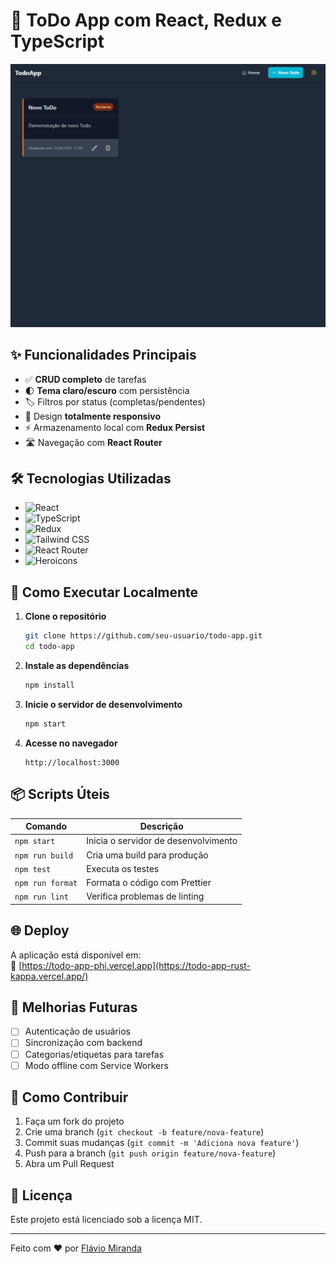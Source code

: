 # 📝 ToDo App com React, Redux e TypeScript

![Preview App](image.png)

## ✨ Funcionalidades Principais

- ✅ **CRUD completo** de tarefas
- 🌓 **Tema claro/escuro** com persistência
- 🏷️ Filtros por status (completas/pendentes)
- 📱 Design **totalmente responsivo**
- ⚡ Armazenamento local com **Redux Persist**
- 🛣️ Navegação com **React Router**

## 🛠️ Tecnologias Utilizadas

- ![React](https://img.shields.io/badge/-React-61DAFB?logo=react&logoColor=white)
- ![TypeScript](https://img.shields.io/badge/-TypeScript-3178C6?logo=typescript&logoColor=white)
- ![Redux](https://img.shields.io/badge/-Redux-764ABC?logo=redux&logoColor=white)
- ![Tailwind CSS](https://img.shields.io/badge/-Tailwind_CSS-38B2AC?logo=tailwind-css&logoColor=white)
- ![React Router](https://img.shields.io/badge/-React_Router-CA4245?logo=react-router&logoColor=white)
- ![Heroicons](https://img.shields.io/badge/-Heroicons-4299E1)

## 🚀 Como Executar Localmente

1. **Clone o repositório**

   ```bash
   git clone https://github.com/seu-usuario/todo-app.git
   cd todo-app
   ```

2. **Instale as dependências**

   ```bash
   npm install
   ```

3. **Inicie o servidor de desenvolvimento**

   ```bash
   npm start
   ```

4. **Acesse no navegador**
   ```
   http://localhost:3000
   ```

## 📦 Scripts Úteis

| Comando          | Descrição                            |
| ---------------- | ------------------------------------ |
| `npm start`      | Inicia o servidor de desenvolvimento |
| `npm run build`  | Cria uma build para produção         |
| `npm test`       | Executa os testes                    |
| `npm run format` | Formata o código com Prettier        |
| `npm run lint`   | Verifica problemas de linting        |

## 🌐 Deploy

A aplicação está disponível em:  
🔗 [https://todo-app-phi.vercel.app](https://todo-app-rust-kappa.vercel.app/)

## 🎯 Melhorias Futuras

- [ ] Autenticação de usuários
- [ ] Sincronização com backend
- [ ] Categorias/etiquetas para tarefas
- [ ] Modo offline com Service Workers

## 🤝 Como Contribuir

1. Faça um fork do projeto
2. Crie uma branch (`git checkout -b feature/nova-feature`)
3. Commit suas mudanças (`git commit -m 'Adiciona nova feature'`)
4. Push para a branch (`git push origin feature/nova-feature`)
5. Abra um Pull Request

## 📄 Licença

Este projeto está licenciado sob a licença MIT.

---

Feito com ❤️ por [Flávio Miranda](https://github.com/MannyShussan)

